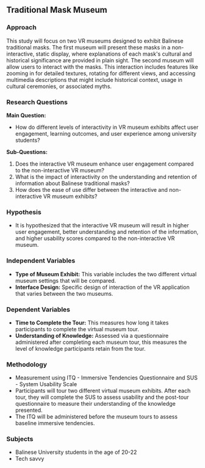 ## Traditional Mask Museum

### Approach
This study will focus on two VR museums designed to exhibit Balinese traditional masks. The first museum will present these masks in a non-interactive, static display, where explanations of each mask's cultural and historical significance are provided in plain sight. The second museum will allow users to interact with the masks. This interaction includes features like zooming in for detailed textures, rotating for different views, and accessing multimedia descriptions that might include historical context, usage in cultural ceremonies, or associated myths.

### Research Questions

**Main Question:**
- How do different levels of interactivity in VR museum exhibits affect user engagement, learning outcomes, and user experience among university students?

**Sub-Questions:**
1. Does the interactive VR museum enhance user engagement compared to the non-interactive VR museum?
2. What is the impact of interactivity on the understanding and retention of information about Balinese traditional masks?
3. How does the ease of use differ between the interactive and non-interactive VR museum exhibits?

### Hypothesis
- It is hypothesized that the interactive VR museum will result in higher user engagement, better understanding and retention of the information, and higher usability scores compared to the non-interactive VR museum.

### Independent Variables
- **Type of Museum Exhibit:** This variable includes the two different virtual museum settings that will be compared.
- **Interface Design:** Specific design of interaction of the VR application that varies between the two museums.

### Dependent Variables
- **Time to Complete the Tour:** This measures how long it takes participants to complete the virtual museum tour.
- **Understanding of Knowledge:** Assessed via a questionnaire administered after completing each museum tour, this measures the level of knowledge participants retain from the tour.

### Methodology
- Measurement using ITQ - Immersive Tendencies Questionnaire and SUS - System Usability Scale
- Participants will tour two different virtual museum exhibits. After each tour, they will complete the SUS to assess usability and the post-tour questionnaire to measure their understanding of the knowledge presented.
- The ITQ will be administered before the museum tours to assess baseline immersive tendencies.

### Subjects
- Balinese University students in the age of 20-22
- Tech savvy
